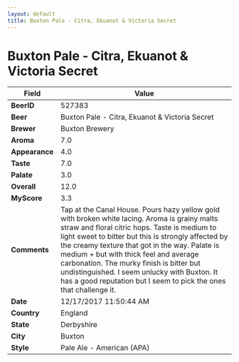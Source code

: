 ```yaml
---
layout: default
title: Buxton Pale - Citra, Ekuanot & Victoria Secret
---
```


# Buxton Pale - Citra, Ekuanot & Victoria Secret

| Field         | Value     |
|---------------|-----------|
| **BeerID** | 527383 |
| **Beer** | Buxton Pale - Citra, Ekuanot & Victoria Secret |
| **Brewer** | Buxton Brewery |
| **Aroma** | 7.0 |
| **Appearance** | 4.0 |
| **Taste** | 7.0 |
| **Palate** | 3.0 |
| **Overall** | 12.0 |
| **MyScore** | 3.3 |
| **Comments** | Tap at the Canal House. Pours hazy yellow gold with broken white lacing. Aroma is grainy malts straw and floral citric hops. Taste is medium to light sweet to bitter but this is strongly affected by the creamy texture that got in the way. Palate is medium + but with thick feel and average carbonation. The murky finish is bitter but undistinguished. I seem unlucky with Buxton. It has a good reputation but I seem to pick the ones that challenge it.  |
| **Date** | 12/17/2017 11:50:44 AM |
| **Country** | England |
| **State** | Derbyshire |
| **City** | Buxton |
| **Style** | Pale Ale - American (APA) |
